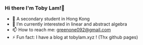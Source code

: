 ### Hi there I'm Toby Lam!👋

- 🏫 A secondary student in Hong Kong
- 🌱 I’m currently interested in linear and abstract algebra
- 📫 How to reach me: greenone092@gmail.com 
- ⚡ Fun fact: I have a blog at tobylam.xyz ! (Thx github pages)
